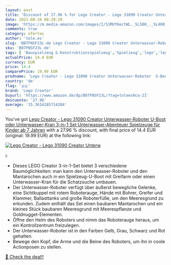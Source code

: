 ```yaml
---
layout: post
title: 'Discount of 27.96 % for Lego Creator - Lego 31090 Creator Unterw'
date: 2021-08-16 08:29:29
image: 'https://m.media-amazon.com/images/I/51MUY6ectWL._SL500_._SL400_.jpg'
comments: true
category: ofertas
author: 'tole.es'
slug: 'B07FNSF23L-de Lego Creator - Lego 31090 Creator Unterwasser-Roboter...'
sku: 'B07FNSF23L-de'
tags: [ 'Bauspielzeug & Konstruktionsspielzeug','Spielzeug','lego','lego creator', ]
actualPrice: 14.4 EUR
currency: EUR
price: 14.4
comparePrice: 19.99 EUR
prodname: 'Lego Creator - Lego 31090 Creator Unterwasser-Roboter  U-Boot oder Unterwasser-Kran  3-in-1 Set  Unterwasser-Abenteuer  Spielzeuge für Kinder ab 7 Jahren'
country: 'de'
flag: '🇩🇪'
brand: 'Lego Creator'
buyurl: 'https://www.amazon.de/dp/B07FNSF23L/?tag=tolees0ca-21'
descuento: '27.96'
average: '15.3614285714284'
---
```


You've got [Lego Creator - Lego 31090 Creator Unterwasser-Roboter  U-Boot oder Unterwasser-Kran  3-in-1 Set  Unterwasser-Abenteuer  Spielzeuge für Kinder ab 7 Jahren](https://www.amazon.de/dp/B07FNSF23L/?tag=tolees0ca-21) with a  27.96 % discount, with final price of 14.4 EUR (original: 19.99 EUR) at the following link:

[![Lego Creator - Lego 31090 Creator Unterw](https://m.media-amazon.com/images/I/51MUY6ectWL._SL500_._SL400_.jpg)](https://www.amazon.de/dp/B07FNSF23L/?tag=tolees0ca-21)

ℹ️:

- Dieses LEGO Creator 3-in-1-Set bietet 3 verschiedene Baumöglichkeiten: man kann den Unterwasser-Roboter und den Mantarochen auch in ein Spielzeug-U-Boot mit Greifarm oder einen Unterwasser-Kran für die Schatzsuche umbauen.
- Der Unterwasser-Roboter verfügt über äußerst bewegliche Gelenke, eine Sichtkuppel mit rotem Roboterauge, Hände mit Bohrer, Greifer und Klammer, Ballasttanks und große Roboterfüße, um den Meeresgrund zu erkunden. Zudem enthält das Set einen baubaren Mantarochen und ein kleines Stück baubaren Meeresgrund mit Meerespflanze und Goldnugget-Elementen.
- Öffne den Helm des Roboters und nimm das Roboterauge heraus, um ein Kontrollzentrum freizulegen.
- Der Unterwasser-Roboter ist in den Farben Gelb, Grau, Schwarz und Rot gehalten.
- Bewege den Kopf, die Arme und die Beine des Roboters, um ihn in coole Actionposen zu stellen.

[🛒 Check the deal!!](https://www.amazon.de/dp/B07FNSF23L/?tag=tolees0ca-21)
